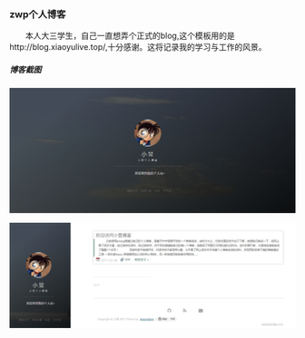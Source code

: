 ### zwp个人博客

　　本人大三学生，自己一直想弄个正式的blog,这个模板用的是http://blog.xiaoyulive.top/,十分感谢。这将记录我的学习与工作的风景。

##### 博客截图

![](images/readme/01.jpg)

![](images/readme/02.jpg)

